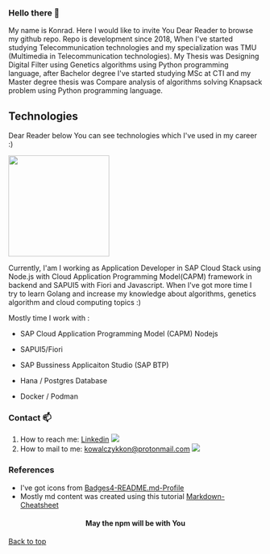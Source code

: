 ### Hello there 👋

My name is Konrad. Here I would like to invite You Dear Reader to browse my github repo. Repo is development since 2018, When I've started studying Telecommunication technologies and my specialization was TMU (Multimedia in Telecommunication technologies). My Thesis was Designing Digital Filter using Genetics algorithms using Python programming language, after Bachelor degree I've started studying MSc at CTI and my Master degree thesis was Compare analysis of algorithms solving Knapsack problem using Python programming language.

## Technologies

Dear Reader below You can see technologies which I've used in my career :)


<a align="center" href="https://github.com/anuraghazra/convoychat">
  <img height=200 align="center" src="https://github-readme-stats.vercel.app/api/top-langs?username=kondiiq&layout=compact&langs_count=8&card_width=320&theme=dracula" />
</a>


Currently, I'am I working as Application Developer in SAP Cloud Stack using Node.js with Cloud Application Programming Model(CAPM) framework in backend and SAPUI5 with Fiori and Javascript. When I've got more time I try to learn Golang and increase my knowledge about algorithms, genetics algorithm and cloud computing topics :)

Mostly time I work with :

* SAP Cloud Application Programming Model (CAPM) Nodejs 

* SAPUI5/Fiori

* SAP Bussiness Applicaiton Studio (SAP BTP)

* Hana / Postgres Database

* Docker / Podman

### Contact 📫
1. How to reach me: [Linkedin](https://pl.linkedin.com/in/konrad-kowalczyk-a1408a1a3) <img src="https://img.shields.io/badge/LinkedIn-0077B5?style=for-the-badge&logo=linkedin&logoColor=white"/> <br />
2. How to mail to me: kowalczykkon@protonmail.com <img src="https://img.shields.io/badge/ProtonMail-8B89CC?style=for-the-badge&logo=protonmail&logoColor=white"/>  <br />

### References
* I've got icons from [Badges4-README.md-Profile ](https://github.com/alexandresanlim/Badges4-README.md-Profile)  <br />
* Mostly md content was created using this tutorial [Markdown-Cheatsheet ](https://github.com/lifeparticle/Markdown-Cheatsheet) 



<h4 align="center">May the npm will be with You </h4>

[Back to top](#top)
